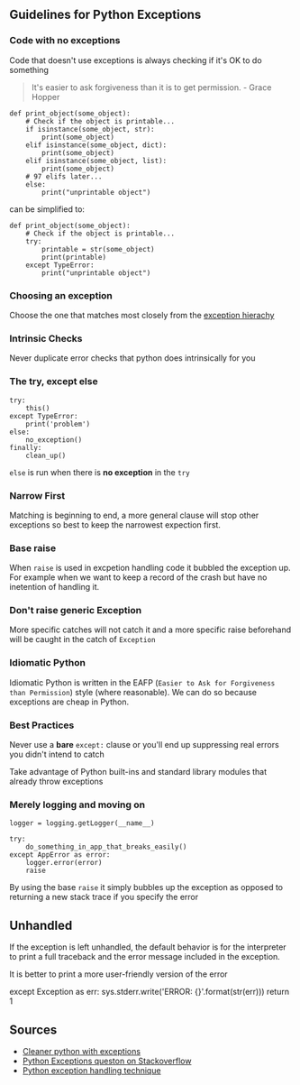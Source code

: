 ## Guidelines for Python Exceptions

### Code with no exceptions

Code that doesn't use exceptions is always checking if it's OK to do something

> It's easier to ask forgiveness than it is to get permission. - Grace Hopper

    def print_object(some_object):
        # Check if the object is printable...
        if isinstance(some_object, str):
            print(some_object)
        elif isinstance(some_object, dict):
            print(some_object)
        elif isinstance(some_object, list):
            print(some_object)
        # 97 elifs later...
        else:
            print("unprintable object")

can be simplified to:

    def print_object(some_object):
        # Check if the object is printable...
        try:
            printable = str(some_object)
            print(printable)
        except TypeError:
            print("unprintable object")

### Choosing an exception

Choose the one that matches most closely from the [exception hierachy](https://docs.python.org/3/library/exceptions.html#exception-hierarchy)

### Intrinsic Checks

Never duplicate error checks that python does intrinsically for you

### The try, except else

    try:
        this()
    except TypeError:
        print('problem')
    else:
        no_exception()
    finally:
        clean_up()

`else` is run when there is **no exception** in the `try`

### Narrow First

Matching is beginning to end, a more general clause will stop other exceptions so best to keep the narrowest expection first.

### Base raise

When `raise` is used in excpetion handling code it bubbled the exception up. For example when we want to keep a record of the crash but have no inetention of handling it.

### Don't raise generic Exception

More specific catches will not catch it and a more specific raise beforehand will be caught in the catch of `Exception`

### Idiomatic Python

Idiomatic Python is written in the EAFP (`Easier to Ask for Forgiveness than Permission`) style (where reasonable). We can do so because exceptions are cheap in Python.

### Best Practices

Never use a **bare** `except:` clause or you'll end up suppressing real errors you didn't intend to catch

Take advantage of Python built-ins and standard library modules that already throw exceptions

### Merely logging and moving on

    logger = logging.getLogger(__name__)

    try:
        do_something_in_app_that_breaks_easily()
    except AppError as error:
        logger.error(error)
        raise

By using the base `raise` it simply bubbles up the exception as opposed to returning a new stack trace if you specify the error

## Unhandled

If the exception is left unhandled, the default behavior is for the interpreter to print a full traceback and the error message included in the exception.

It is better to print a more user-friendly version of the error

   except Exception as err:
        sys.stderr.write('ERROR: {}'.format(str(err)))
        return 1

## Sources

* [Cleaner python with exceptions](https://jeffknupp.com/blog/2013/02/06/write-cleaner-python-use-exceptions/)
* [Python Exceptions queston on Stackoverflow](https://stackoverflow.com/questions/2052390/manually-raising-throwing-an-exception-in-python)
* [Python exception handling technique](https://doughellmann.com/blog/2009/06/19/python-exception-handling-techniques/)